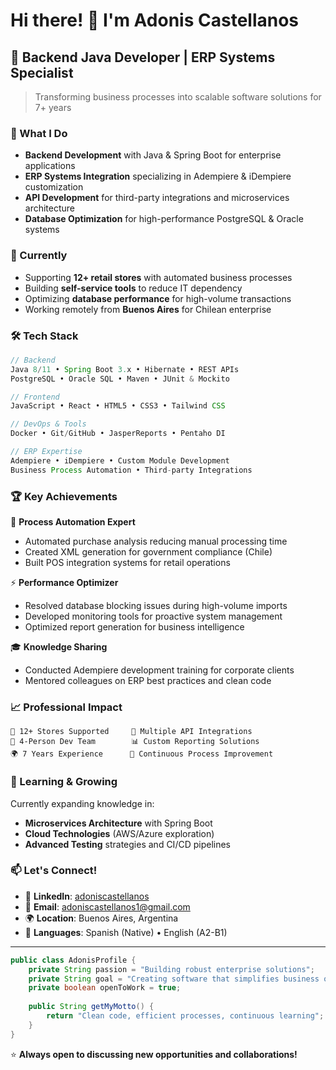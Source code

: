 # Hi there! 👋 I'm Adonis Castellanos

## 🚀 Backend Java Developer | ERP Systems Specialist

> Transforming business processes into scalable software solutions for 7+ years

### 💼 What I Do
- **Backend Development** with Java & Spring Boot for enterprise applications
- **ERP Systems Integration** specializing in Adempiere & iDempiere customization
- **API Development** for third-party integrations and microservices architecture
- **Database Optimization** for high-performance PostgreSQL & Oracle systems

### 🎯 Currently
- Supporting **12+ retail stores** with automated business processes
- Building **self-service tools** to reduce IT dependency
- Optimizing **database performance** for high-volume transactions
- Working remotely from **Buenos Aires** for Chilean enterprise

### 🛠️ Tech Stack

```java
// Backend
Java 8/11 • Spring Boot 3.x • Hibernate • REST APIs
PostgreSQL • Oracle SQL • Maven • JUnit & Mockito

// Frontend 
JavaScript • React • HTML5 • CSS3 • Tailwind CSS

// DevOps & Tools
Docker • Git/GitHub • JasperReports • Pentaho DI

// ERP Expertise
Adempiere • iDempiere • Custom Module Development
Business Process Automation • Third-party Integrations
```

### 🏆 Key Achievements

🔧 **Process Automation Expert**
- Automated purchase analysis reducing manual processing time
- Created XML generation for government compliance (Chile)
- Built POS integration systems for retail operations

⚡ **Performance Optimizer**
- Resolved database blocking issues during high-volume imports
- Developed monitoring tools for proactive system management
- Optimized report generation for business intelligence

🎓 **Knowledge Sharing**
- Conducted Adempiere development training for corporate clients
- Mentored colleagues on ERP best practices and clean code

### 📈 Professional Impact

```
🏪 12+ Stores Supported     🔄 Multiple API Integrations
👥 4-Person Dev Team        📊 Custom Reporting Solutions
🌍 7 Years Experience      🚀 Continuous Process Improvement
```

### 🌱 Learning & Growing

Currently expanding knowledge in:
- **Microservices Architecture** with Spring Boot
- **Cloud Technologies** (AWS/Azure exploration)
- **Advanced Testing** strategies and CI/CD pipelines

### 📫 Let's Connect!

- 💼 **LinkedIn**: [adoniscastellanos](https://www.linkedin.com/in/adoniscastellanos/)
- 📧 **Email**: adoniscastellanos1@gmail.com
- 🌍 **Location**: Buenos Aires, Argentina
- 💬 **Languages**: Spanish (Native) • English (A2-B1)

---

```java
public class AdonisProfile {
    private String passion = "Building robust enterprise solutions";
    private String goal = "Creating software that simplifies business operations";
    private boolean openToWork = true;
    
    public String getMyMotto() {
        return "Clean code, efficient processes, continuous learning";
    }
}
```

⭐ **Always open to discussing new opportunities and collaborations!**
